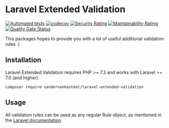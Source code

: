 # Laravel Extended Validation

[![Automated tests](https://github.com/sandervankasteel/laravel-extended-validation/actions/workflows/tests.yml/badge.svg)](https://github.com/sandervankasteel/laravel-extended-validation/actions/workflows/tests.yml)
[![codecov](https://codecov.io/gh/sandervankasteel/laravel-extended-validation/branch/main/graph/badge.svg?token=OwUljizrrZ)](https://codecov.io/gh/sandervankasteel/laravel-extended-validation)
[![Security Rating](https://sonarcloud.io/api/project_badges/measure?project=sandervankasteel_laravel-extended-validation&metric=security_rating)](https://sonarcloud.io/summary/new_code?id=sandervankasteel_laravel-extended-validation)
[![Maintainability Rating](https://sonarcloud.io/api/project_badges/measure?project=sandervankasteel_laravel-extended-validation&metric=sqale_rating)](https://sonarcloud.io/summary/new_code?id=sandervankasteel_laravel-extended-validation)
[![Quality Gate Status](https://sonarcloud.io/api/project_badges/measure?project=sandervankasteel_laravel-extended-validation&metric=alert_status)](https://sonarcloud.io/summary/new_code?id=sandervankasteel_laravel-extended-validation)


This packages hopes to provide you with a lot of useful additional validation rules :) 

## Installation

Laravel Extended Validation requires PHP >= 7.3 and works with Laravel >= 7.0 (and higher).

```shell
composer require sandervankasteel/laravel-extended-validation
```


## Usage

All validation rules can be used as any regular Rule object, as mentioned in the [Laravel documentation](https://laravel.com/docs/8.x/validation#using-rule-objects).